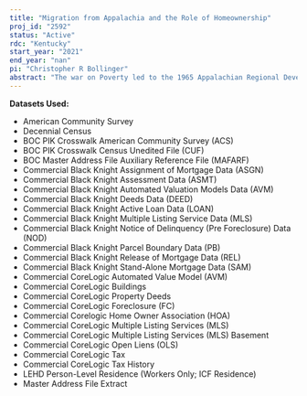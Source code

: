 ```yaml
---
title: "Migration from Appalachia and the Role of Homeownership"
proj_id: "2592"
status: "Active"
rdc: "Kentucky"
start_year: "2021"
end_year: "nan"
pi: "Christopher R Bollinger"
abstract: "The war on Poverty led to the 1965 Appalachian Regional Development Act which created the Appalachian Regional Commission (ARC).  Persistent and severe poverty in the region has been of deep concern to policy makers for even longer.  Low migration rates both within and out of the region have caused many to posit a poverty trap.  Homeownership rates in Appalachia, however, are higher than the rest of the U.S.  Migration and homeownership are known to be linked.  This project uses links of the American Community Survey and the Core Logic and Black Knight data to establish homeownership and measure migration both within the Appalachian region and the rest of the U.S.  Further links between Decennial Census micro data may also be used to measure homeownership and migration.  The project will investigate whether the link between homeownership and migration is different in Appalachia than the rest of the U.S. and how that link may contribute to a "poverty trap" preventing individuals from escaping poverty."
---
```


**Datasets Used:**

  - American Community Survey 
  - Decennial Census 
  - BOC PIK Crosswalk American Community Survey (ACS) 
  - BOC PIK Crosswalk Census Unedited File (CUF) 
  - BOC Master Address File Auxiliary Reference File (MAFARF) 
  - Commercial Black Knight Assignment of Mortgage Data (ASGN) 
  - Commercial Black Knight Assessment Data (ASMT) 
  - Commercial Black Knight Automated Valuation Models Data (AVM) 
  - Commercial Black Knight Deeds Data (DEED) 
  - Commercial Black Knight Active Loan Data (LOAN) 
  - Commercial Black Knight Multiple Listing Service Data (MLS) 
  - Commercial Black Knight Notice of Delinquency (Pre Foreclosure) Data (NOD) 
  - Commercial Black Knight Parcel Boundary Data (PB) 
  - Commercial Black Knight Release of Mortgage Data (REL) 
  - Commercial Black Knight Stand-Alone Mortgage Data (SAM) 
  - Commercial CoreLogic Automated Value Model (AVM) 
  - Commercial CoreLogic Buildings 
  - Commercial CoreLogic Property Deeds 
  - Commercial CoreLogic Foreclosure (FC) 
  - Commercial Corelogic Home Owner Association (HOA) 
  - Commercial CoreLogic Multiple Listing Services (MLS) 
  - Commercial CoreLogic Multiple Listing Services (MLS) Basement 
  - Commercial CoreLogic Open Liens (OLS) 
  - Commercial CoreLogic Tax 
  - Commercial CoreLogic Tax History 
  - LEHD Person-Level Residence (Workers Only; ICF Residence) 
  - Master Address File Extract 

